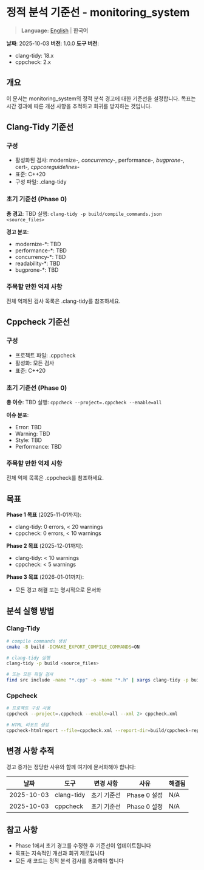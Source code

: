 # 정적 분석 기준선 - monitoring_system

> **Language:** [English](STATIC_ANALYSIS_BASELINE.md) | **한국어**

**날짜**: 2025-10-03
**버전**: 1.0.0
**도구 버전**:
- clang-tidy: 18.x
- cppcheck: 2.x

## 개요

이 문서는 monitoring_system의 정적 분석 경고에 대한 기준선을 설정합니다.
목표는 시간 경과에 따른 개선 사항을 추적하고 회귀를 방지하는 것입니다.

## Clang-Tidy 기준선

### 구성
- 활성화된 검사: modernize-*, concurrency-*, performance-*, bugprone-*, cert-*, cppcoreguidelines-*
- 표준: C++20
- 구성 파일: .clang-tidy

### 초기 기준선 (Phase 0)

**총 경고**: TBD
실행: `clang-tidy -p build/compile_commands.json <source_files>`

**경고 분포**:
- modernize-*: TBD
- performance-*: TBD
- concurrency-*: TBD
- readability-*: TBD
- bugprone-*: TBD

### 주목할 만한 억제 사항
전체 억제된 검사 목록은 .clang-tidy를 참조하세요.

## Cppcheck 기준선

### 구성
- 프로젝트 파일: .cppcheck
- 활성화: 모든 검사
- 표준: C++20

### 초기 기준선 (Phase 0)

**총 이슈**: TBD
실행: `cppcheck --project=.cppcheck --enable=all`

**이슈 분포**:
- Error: TBD
- Warning: TBD
- Style: TBD
- Performance: TBD

### 주목할 만한 억제 사항
전체 억제 목록은 .cppcheck를 참조하세요.

## 목표

**Phase 1 목표** (2025-11-01까지):
- clang-tidy: 0 errors, < 20 warnings
- cppcheck: 0 errors, < 10 warnings

**Phase 2 목표** (2025-12-01까지):
- clang-tidy: < 10 warnings
- cppcheck: < 5 warnings

**Phase 3 목표** (2026-01-01까지):
- 모든 경고 해결 또는 명시적으로 문서화

## 분석 실행 방법

### Clang-Tidy
```bash
# compile commands 생성
cmake -B build -DCMAKE_EXPORT_COMPILE_COMMANDS=ON

# clang-tidy 실행
clang-tidy -p build <source_files>

# 또는 모든 파일 검사
find src include -name "*.cpp" -o -name "*.h" | xargs clang-tidy -p build
```

### Cppcheck
```bash
# 프로젝트 구성 사용
cppcheck --project=.cppcheck --enable=all --xml 2> cppcheck.xml

# HTML 리포트 생성
cppcheck-htmlreport --file=cppcheck.xml --report-dir=build/cppcheck-report
```

## 변경 사항 추적

경고 증가는 정당한 사유와 함께 여기에 문서화해야 합니다:

| 날짜 | 도구 | 변경 사항 | 사유 | 해결됨 |
|------|------|--------|--------|----------|
| 2025-10-03 | clang-tidy | 초기 기준선 | Phase 0 설정 | N/A |
| 2025-10-03 | cppcheck | 초기 기준선 | Phase 0 설정 | N/A |

## 참고 사항

- Phase 1에서 초기 경고를 수정한 후 기준선이 업데이트됩니다
- 목표는 지속적인 개선과 회귀 제로입니다
- 모든 새 코드는 정적 분석 검사를 통과해야 합니다
